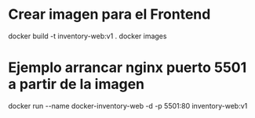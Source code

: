 # Crear imagen para el Frontend

docker build -t inventory-web:v1 .
docker images

# Ejemplo arrancar nginx puerto 5501 a partir de la imagen 
 docker run --name docker-inventory-web -d -p 5501:80 inventory-web:v1


